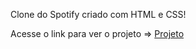 Clone do Spotify criado com HTML e CSS!

Acesse o link para ver o projeto => <a href="https://lenilsonjr27.github.io/Clone_do_Spotify/" target="_blank">Projeto</a>

